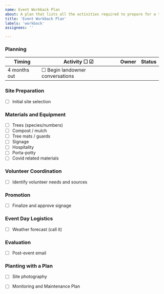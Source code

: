 ```yaml
---
name: Event Workback Plan
about: A plan that lists all the activities required to prepare for a tree planting event.  Smaller events do not need all the listed steps and those can be removed upon creation.
title: 'Event Workback Plan'
labels: 'workback'
assignees: ''

---
```

### Planning
| Timing | Activity &#9744; &#9745;| Owner | Status |
| --- | --- | --- | --- |
| 4 months out | &#9744;  Begin landowner conversations | |

### Site Preparation
- [ ] Initial site selection

### Materials and Equipment
- [ ] Trees (species/numbers)
- [ ] Compost / mulch
- [ ] Tree mats / guards
- [ ] Signage
- [ ] Hospitality
- [ ] Porta-potty
- [ ] Covid related materials

### Volunteer Coordination
- [ ] Identify volunteer needs and sources

### Promotion
- [ ] Finalize and approve signage

### Event Day Logistics
- [ ] Weather forecast (call it)

### Evaluation
- [ ] Post-event email


### Planting with a Plan
- [ ] Site photography
- [ ] Monitoring and Maintenance Plan


